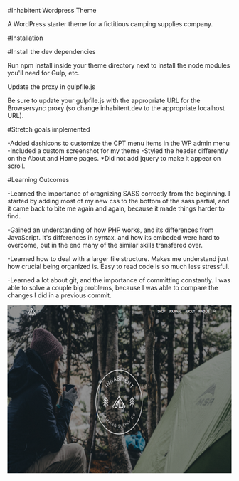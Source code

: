 #Inhabitent Wordpress Theme

A WordPress starter theme for a fictitious camping supplies company.

#Installation

#Install the dev dependencies

Run npm install inside your theme directory next to install the node modules you'll need for Gulp, etc.

Update the proxy in gulpfile.js

Be sure to update your gulpfile.js with the appropriate URL for the Browsersync proxy (so change inhabitent.dev to the appropriate localhost URL).

#Stretch goals implemented

-Added dashicons to customize the CPT menu items in the WP admin menu
-Included a custom screenshot for my theme
-Styled the header differently on the About and Home pages. *Did not add jquery to make it appear
on scroll.

#Learning Outcomes

-Learned the importance of oragnizing SASS correctly from the beginning. I started by adding most of 
my new css to the bottom of the sass partial, and it came back to bite me again and again, because it made
things harder to find.

-Gained an understanding of how PHP  works, and its differences from JavaScript.  It's differences
in syntax, and how its embeded were hard to overcome, but in the end many of the similar skills
transfered over.

-Learned how to deal with a larger file structure. Makes me understand just how crucial being
organized is. Easy to read code is so much less stressful.

-Learned a lot about git, and the importance of committing constantly. I was able to solve a couple 
big problems, because I was able to compare the changes I did in a previous commit.

![Inhabitent](themes/inhabitent/images/screenshot.png)